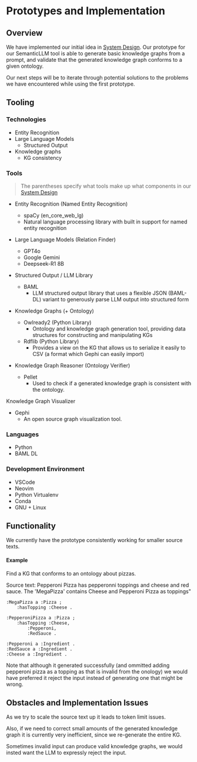 # Prototypes and Implementation

## Overview

We have implemented our initial idea in [System Design](system-design.md). Our prototype for our SemanticLLM tool is able to generate basic knowledge graphs from a prompt, and validate that the generated knowledge graph conforms to a given ontology.

Our next steps will be to iterate through potential solutions to the problems we have encountered while using the first prototype.

## Tooling

### Technologies

- Entity Recognition
- Large Language Models
	- Structured Output
- Knowledge graphs
	- KG consistency

  

### Tools
> The parentheses specify what tools make up what components in our [System Design](system-design.md)


- Entity Recognition (Named Entity Recognition)
	- spaCy (en_core_web_lg)
	- Natural language processing library with built in support for named entity recognition 
- Large Language Models (Relation Finder)
	- GPT4o
	- Google Gemini
	- Deepseek-R1 8B
- Structured Output / LLM Library
	- BAML
		- LLM structured output library that uses a flexible JSON (BAML-DL) variant to generously parse LLM output into structured form
- Knowledge Graphs (+ Ontology)
	- Owlready2 (Python Library)
		- Ontology and knowledge graph generation tool, providing data structures for constructing and manipulating KGs
	- Rdflib (Python Library)
		- Provides a view on the KG that allows us to serialize it easily to CSV (a format which Gephi can easily import)
    
- Knowledge Graph Reasoner (Ontology Verifier)
	- Pellet
		- Used to check if a generated knowledge graph is consistent with the ontology.
    
Knowledge Graph Visualizer
- Gephi
	- An open source graph visualization tool.

  

### Languages
- Python
- BAML DL

### Development Environment
- VSCode
- Neovim
- Python Virtualenv
- Conda
- GNU + Linux 

## Functionality

We currently have the prototype consistently working for smaller source texts.


#### Example

Find a KG that conforms to an ontology about pizzas.

Source text: Pepperoni Pizza has pepperonni toppings and cheese and red sauce. The 'MegaPizza' contains Cheese and Pepperoni Pizza as toppings"

```turtle
:MegaPizza a :Pizza ;
    :hasTopping :Cheese .

:PepperoniPizza a :Pizza ;
    :hasTopping :Cheese,
        :Pepperoni,
        :RedSauce .

:Pepperoni a :Ingredient .
:RedSauce a :Ingredient .
:Cheese a :Ingredient .
```

Note that although it generated successfully (and ommitted adding pepperoni pizza as a topping as that is invalid from the onology) we would have preferred it reject the input instead of generating one that might be wrong.

## Obstacles and Implementation Issues

As we try to scale the source text up it leads to token limit issues. 

Also, if we need to correct small amounts of the generated knowledge graph it is currently very inefficient, since we re-generate the entire KG.

Sometimes invalid input can produce valid knowledge graphs, we would insted want the LLM to expressly reject the input.